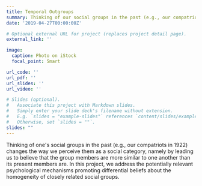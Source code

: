 ```yaml
---
title: Temporal Outgroups
summary: Thinking of our social groups in the past (e.g., our compatriots in 1922) changes the way we perceive them as a social category, namely by leading us to believe that the group members are more similar to one another than its present members are. In this project, we address the potentially relevant psychological mechanisms promoting differential beliefs about the homogeneity of closely related social groups.
date: '2019-04-27T00:00:00Z'

# Optional external URL for project (replaces project detail page).
external_link: ''

image:
  caption: Photo on iStock
  focal_point: Smart

url_code: ''
url_pdf: ''
url_slides: ''
url_video: ''

# Slides (optional).
#   Associate this project with Markdown slides.
#   Simply enter your slide deck's filename without extension.
#   E.g. `slides = "example-slides"` references `content/slides/example-slides.md`.
#   Otherwise, set `slides = ""`.
slides: ""
---
```


Thinking of one's social groups in the past (e.g., our compatriots in 1922) changes the way we perceive them as a social category, namely by leading us to believe that the group members are more similar to one another than its present members are. In this project, we address the potentially relevant psychological mechanisms promoting differential beliefs about the homogeneity of closely related social groups.